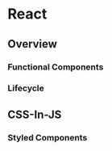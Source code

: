 # React

## Overview

### Functional Components

### Lifecycle

## CSS-In-JS

### Styled Components


